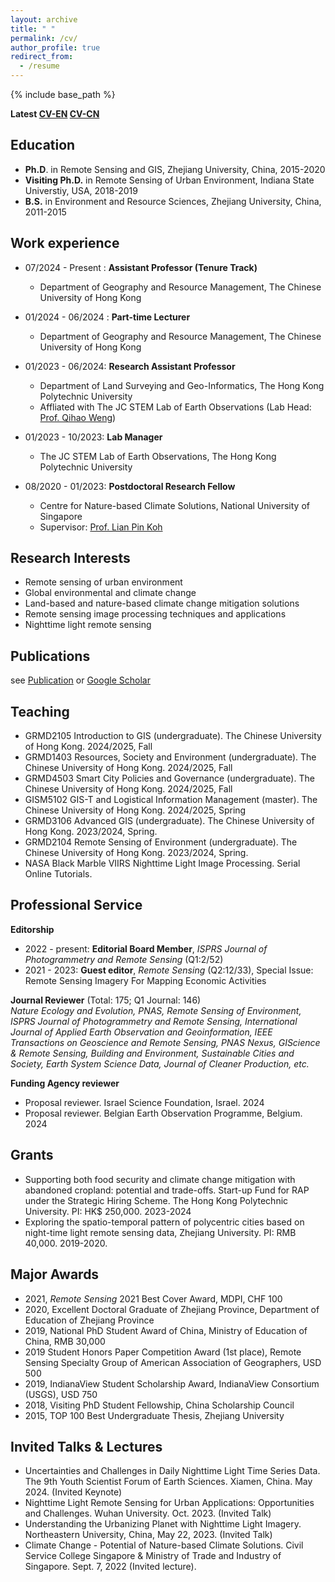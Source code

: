 ```yaml
---
layout: archive
title: " "
permalink: /cv/
author_profile: true
redirect_from:
  - /resume
---
```


{% include base_path %}  

**Latest [CV-EN](https://drive.google.com/file/d/1xhc2pKv2mKbS592Q8iSnLiqeLfxpvRqp/view?usp=sharing) [CV-CN](https://kdocs.cn/l/cre4FBHEw9Us)**

## Education    
* **Ph.D**. in Remote Sensing and GIS, Zhejiang University, China, 2015-2020
* **Visiting Ph.D.** in Remote Sensing of Urban Environment, Indiana State Universtiy, USA, 2018-2019
* **B.S.** in Environment and Resource Sciences, Zhejiang University, China, 2011-2015

## Work experience     
* 07/2024 - Present : **Assistant Professor (Tenure Track)**
  * Department of Geography and Resource Management, The Chinese University of Hong Kong

* 01/2024 - 06/2024 : **Part-time Lecturer**
  * Department of Geography and Resource Management, The Chinese University of Hong Kong
    
* 01/2023 - 06/2024: **Research Assistant Professor**
  * Department of Land Surveying and Geo-Informatics, The Hong Kong Polytechnic University
  * Affliated with The JC STEM Lab of Earth Observations (Lab Head: [Prof. Qihao Weng](https://www.polyu.edu.hk/lsgi/people/academic-staff/prof-weng-qihao/))

* 01/2023 - 10/2023: **Lab Manager**
  * The JC STEM Lab of Earth Observations, The Hong Kong Polytechnic University

* 08/2020 - 01/2023: **Postdoctoral Research Fellow**
  * Centre for Nature-based Climate Solutions, National University of Singapore
  * Supervisor: [Prof. Lian Pin Koh](https://www.nus.edu.sg/cncs/koh-lian-pin/)
  
## Research Interests    
* Remote sensing of urban environment
* Global environmental and climate change
* Land-based and nature-based climate change mitigation solutions
* Remote sensing image processing techniques and applications
* Nighttime light remote sensing
  
## Publications   
see [Publication](https://qmzheng09work.github.io/publications/) or [Google Scholar](https://scholar.google.com/citations?user=azf48tgAAAAJ&hl=EN)

## Teaching     
* GRMD2105 Introduction to GIS (undergraduate). The Chinese University of Hong Kong. 2024/2025, Fall
*	GRMD1403 Resources, Society and Environment (undergraduate). The Chinese University of Hong Kong. 2024/2025, Fall
*	GRMD4503 Smart City Policies and Governance (undergraduate). The Chinese University of Hong Kong. 2024/2025, Fall
*	GISM5102 GIS-T and Logistical Information Management (master). The Chinese University of Hong Kong. 2024/2025, Spring
*	GRMD3106 Advanced GIS (undergraduate). The Chinese University of Hong Kong. 2023/2024, Spring.
*	GRMD2104 Remote Sensing of Environment (undergraduate). The Chinese University of Hong Kong. 2023/2024, Spring.
*	NASA Black Marble VIIRS Nighttime Light Image Processing. Serial Online Tutorials. 

## Professional Service
**Editorship**     
* 2022 - present: **Editorial Board Member**, *ISPRS Journal of Photogrammetry and Remote Sensing* (Q1:2/52)
* 2021 - 2023: **Guest editor**, *Remote Sensing* (Q2:12/33), Special Issue: Remote Sensing Imagery For Mapping Economic Activities

**Journal Reviewer** (Total: 175; Q1 Journal: 146)   
*Nature Ecology and Evolution, PNAS, Remote Sensing of Environment, ISPRS Journal of Photogrammetry and Remote Sensing, International Journal of Applied Earth Observation and Geoinformation, IEEE Transactions on Geoscience and Remote Sensing, PNAS Nexus, GIScience & Remote Sensing, Building and Environment, Sustainable Cities and Society, Earth System Science Data, Journal of Cleaner Production, etc.*  

**Funding Agency reviewer**
* Proposal reviewer. Israel Science Foundation, Israel. 2024
* Proposal reviewer. Belgian Earth Observation Programme, Belgium. 2024

## Grants
* Supporting both food security and climate change mitigation with abandoned cropland: potential and trade-offs. Start-up Fund for RAP under the Strategic Hiring Scheme. The Hong Kong Polytechnic University. PI: HK$ 250,000. 2023-2024
* Exploring the spatio-temporal pattern of polycentric cities based on night-time light remote sensing data, Zhejiang University. PI: RMB 40,000. 2019-2020.

## Major Awards
* 2021, *Remote Sensing* 2021 Best Cover Award, MDPI, CHF 100
* 2020, Excellent Doctoral Graduate of Zhejiang Province, Department of Education of Zhejiang Province
* 2019, National PhD Student Award of China, Ministry of Education of China, RMB 30,000
* 2019  Student Honors Paper Competition Award (1st place), Remote Sensing Specialty Group of American Association of Geographers, USD 500
* 2019, IndianaView Student Scholarship Award, IndianaView Consortium (USGS), USD 750
* 2018, Visiting PhD Student Fellowship, China Scholarship Council
* 2015, TOP 100 Best Undergraduate Thesis, Zhejiang University

## Invited Talks & Lectures   
* Uncertainties and Challenges in Daily Nighttime Light Time Series Data. The 9th Youth Scientist Forum of Earth Sciences. Xiamen, China. May 2024. (Invited Keynote)  
* Nighttime Light Remote Sensing for Urban Applications: Opportunities and Challenges. Wuhan University. Oct. 2023. (Invited Talk)  
* Understanding the Urbanizing Planet with Nighttime Light Imagery. Northeastern University, China, May 22, 2023. (Invited Talk)  
*	Climate Change - Potential of Nature-based Climate Solutions. Civil Service College Singapore & Ministry of Trade and Industry of Singapore. Sept. 7, 2022 (Invited lecture).


